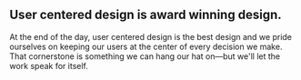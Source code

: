 <h2 class="highlight"><span>User centered design is award winning design.</span></h2>
<p>
At the end of the day, user centered design is the best design and we pride ourselves on keeping our users at the center of every decision we make. That cornerstone is something we can hang our hat on—but we'll let the work speak for itself.
</p>
